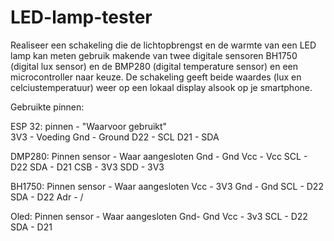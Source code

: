 # LED-lamp-tester
Realiseer een schakeling die de lichtopbrengst en de warmte van een LED lamp kan meten gebruik makende van twee digitale sensoren BH1750 (digital lux sensor) en de BMP280 (digital temperature sensor) en een microcontroller naar keuze.  De schakeling geeft beide waardes (lux en celciustemperatuur) weer op een lokaal display alsook op je smartphone.


Gebruikte pinnen:

ESP 32:
  pinnen - "Waarvoor gebruikt"                                                                                                                                             
  3V3 - Voeding
  Gnd - Ground
  D22 - SCL
  D21 - SDA
 
DMP280:
  Pinnen sensor - Waar aangesloten
  Gnd - Gnd
  Vcc - Vcc
  SCL - D22
  SDA - D21
  CSB - 3V3
  SDD - 3V3
  
BH1750:
  Pinnen sensor - Waar aangesloten
  Vcc - 3V3
  Gnd - Gnd
  SCL - D22
  SDA - D22
  Adr - /
  
Oled:
  Pinnen sensor - Waar aangesloten
  Gnd- Gnd
  Vcc - 3v3
  SCL - D22
  SDA - D21
  
 



